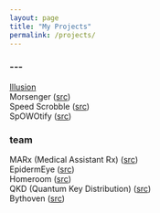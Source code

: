```yaml
---
layout: page
title: "My Projects"
permalink: /projects/
---
```


### ---

[Illusion](https://linuszheng.github.io/illusion/)   
Morsenger ([src](https://github.com/linuszheng/MORSEnger))     
Speed Scrobble ([src](https://github.com/linuszheng/speed-scrobble))       
SpOWOtify ([src](https://github.com/linuszheng/spowotify))


### team

MARx (Medical Assistant Rx) ([src](https://github.com/RohanViswanathan/HealthHack))  
EpidermEye ([src](https://github.com/RohanViswanathan/QuestHack))  
Homeroom ([src](https://github.com/BK1031/Homeroom))  
QKD (Quantum Key Distribution) ([src](https://github.com/linuszheng/quantum-key-distribution))    
Bythoven ([src](https://github.com/linuszheng/bythoven))

